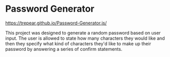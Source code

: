 # Password Generator #

https://trepear.github.io/Password-Generator.js/

This project was designed to generate a random password based on user input. The user is allowed to state how many characters they would like and then they specify what kind of characters they'd like to make up their password by answering a series of confirm statements.
